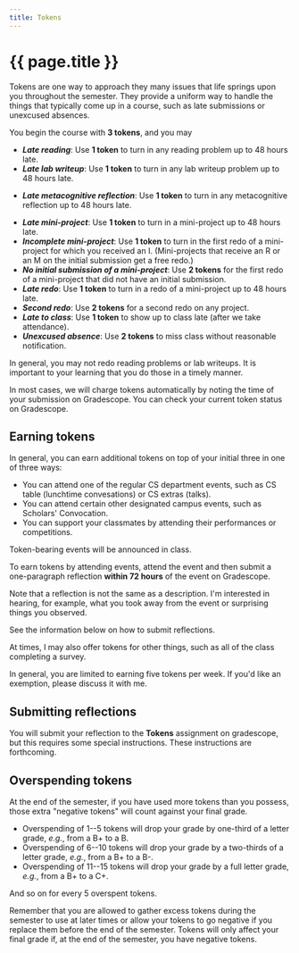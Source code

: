 ```yaml
---
title: Tokens
---
```

# {{ page.title }}

Tokens are one way to approach they many issues that life springs upon you throughout the semester.  They provide a uniform way to handle the things that typically come up in a course, such as late submissions or unexcused absences.

You begin the course with **3 tokens**, and you may 

+ _**Late reading**_: Use **1 token** to turn in any reading problem up to 48 hours late.
+ _**Late lab writeup**_: Use **1 token** to turn in any lab writeup problem up to 48 hours late.
* _**Late metacognitive reflection**_: Use **1 token** to turn in any metacognitive reflection up to 48 hours late.
+ _**Late mini-project**_: Use **1 token** to turn in a mini-project up to 48 hours late.
+ _**Incomplete mini-project**_: Use **1 token** to turn in the first redo of a mini-project for which you received an I.  (Mini-projects that receive an R or an M on the initial submission get a free redo.)
+ _**No initial submission of a mini-project**_: Use **2 tokens** for the first redo of a mini-project that did not have an initial submission.
+ _**Late redo**_: Use **1 token** to turn in a redo of a mini-project up to 48 hours late.
+ _**Second redo**_: Use **2 tokens** for a second redo on any project.
+ _**Late to class**_:  Use **1 token** to show up to class late (after we take attendance).
+ _**Unexcused absence**_: Use **2 tokens** to miss class without reasonable notification.

In general, you may not redo reading problems or lab writeups.  It is important to your learning that you do those in a timely manner.

In most cases, we will charge tokens automatically by noting the time of your submission on Gradescope.  You can check your current token status on Gradescope.

## Earning tokens

In general, you can earn additional tokens on top of your initial three in one of three ways:

+ You can attend one of the regular CS department events, such as CS table (lunchtime convesations) or CS extras (talks).
+ You can attend certain other designated campus events, such as Scholars' Convocation.
+ You can support your classmates by attending their performances or competitions.

Token-bearing events will be announced in class.

To earn tokens by attending events, attend the event and then submit a one-paragraph reflection **within 72 hours** of the event on Gradescope.  

Note that a reflection is not the same as a description.  I'm interested in hearing, for example, what you took away from the event or surprising things you observed.

See the information below on how to submit reflections.

At times, I may also offer tokens for other things, such as all of the class completing a survey.

In general, you are limited to earning five tokens per week. If you'd like an exemption, please discuss it with me.

## Submitting reflections

You will submit your reflection to the **Tokens** assignment on gradescope, but this requires some special instructions.  These instructions are forthcoming.

## Overspending tokens

At the end of the semester, if you have used more tokens than you possess, those extra "negative tokens" will count against your final grade.

+ Overspending of 1--5 tokens will drop your grade by one-third of a letter grade, _e.g._, from a B+ to a B.
+ Overspending of 6--10 tokens will drop your grade by a two-thirds of a letter grade, _e.g._, from a B+ to a B-.
+ Overspending of 11--15 tokens will drop your grade by a full letter grade, _e.g._, from a B+ to a C+.

And so on for every 5 overspent tokens.

Remember that you are allowed to gather excess tokens during the semester to use at later times or allow your tokens to go negative if you replace them before the end of the semester. Tokens will only affect your final grade if, at the end of the semester, you have negative tokens.

